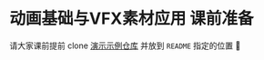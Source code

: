 # 动画基础与VFX素材应用 课前准备

请大家课前提前 clone [演示示例仓库](https://github.com/Tsuruko04/sast2024) 并放到 `README` 指定的位置 🥳